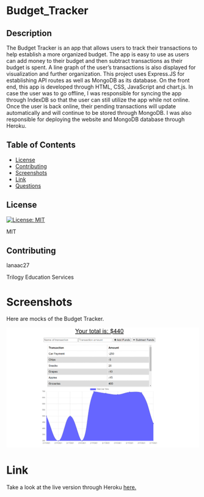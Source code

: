 # Budget_Tracker
## Description

The Budget Tracker is an app that allows users to track their transactions to help establish a more organized budget. The app is easy to use as users can add money to their budget and then subtract transactions as their budget is spent. A line graph of the user’s transactions is also displayed for visualization and further organization. This project uses Express.JS for establishing API routes as well as MongoDB as its database. On the front end, this app is developed through HTML, CSS, JavaScript and chart.js. In case the user was to go offline, I was responsible for syncing the app through IndexDB so that the user can still utilize the app while not online. Once the user is back online, their pending transactions will update automatically and will continue to be stored through MongoDB. I was also responsible for deploying the website and MongoDB database through Heroku.

## Table of Contents

* [License](#license)
* [Contributing](#contributing)
* [Screenshots](#screenshots)
* [Link](#link)
* [Questions](#questions)

## License

[![License: MIT](https://img.shields.io/badge/License-MIT-yellow.svg)](https://opensource.org/licenses/MIT)

MIT

## Contributing

Ianaac27

Trilogy Education Services

# Screenshots
Here are mocks of the Budget Tracker.

![Budget_Tracker](public/screenshot.png)

# Link
Take a look at the live version through Heroku [here.](https://workout-tracker-ifc.herokuapp.com/)
